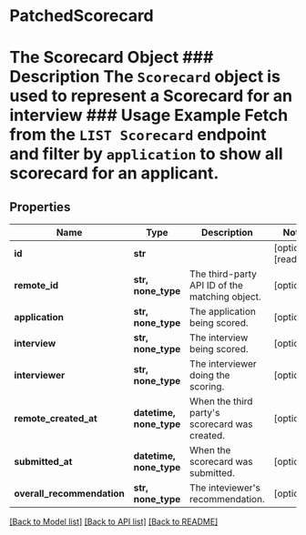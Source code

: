 # PatchedScorecard

# The Scorecard Object ### Description The `Scorecard` object is used to represent a Scorecard for an interview  ### Usage Example Fetch from the `LIST Scorecard` endpoint and filter by `application` to show all scorecard for an applicant.
## Properties
Name | Type | Description | Notes
------------ | ------------- | ------------- | -------------
**id** | **str** |  | [optional] [readonly] 
**remote_id** | **str, none_type** | The third-party API ID of the matching object. | [optional] 
**application** | **str, none_type** | The application being scored. | [optional] 
**interview** | **str, none_type** | The interview being scored. | [optional] 
**interviewer** | **str, none_type** | The interviewer doing the scoring. | [optional] 
**remote_created_at** | **datetime, none_type** | When the third party&#39;s scorecard was created. | [optional] 
**submitted_at** | **datetime, none_type** | When the scorecard was submitted. | [optional] 
**overall_recommendation** | **str, none_type** | The inteviewer&#39;s recommendation. | [optional] 

[[Back to Model list]](../README.md#documentation-for-models) [[Back to API list]](../README.md#documentation-for-api-endpoints) [[Back to README]](../README.md)


